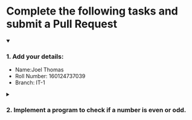 # Complete the following tasks and submit a Pull Request
<details open>
<summary><h3>1. Add your details: </h3></summary>
<ul>
  <li> Name:Joel Thomas </li>
  <li> Roll Number: 160124737039 </li>
  <li> Branch: IT-1 </li>
</ul>
</details>
<details>
<summary><h3> 2. Implement a program to check if a number is even or odd. </h3></summary>
<ul>
  <li> Create a new file in the repository and add your code. </li>
  <li> Use any programming language of your choice. </li>
</ul>
</details>
